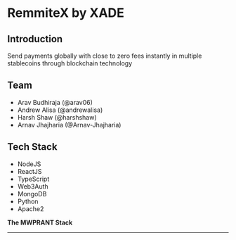 # RemmiteX by XADE

## Introduction

Send payments globally with close to zero fees instantly in multiple stablecoins through blockchain technology

## Team 

- Arav Budhiraja (@arav06)
- Andrew Alisa (@andrewalisa)
- Harsh Shaw (@harshshaw)
- Arnav Jhajharia (@Arnav-Jhajharia) 

## Tech Stack

- NodeJS
- ReactJS
- TypeScript
- Web3Auth
- MongoDB
- Python 
- Apache2

<b>The MWPRANT Stack</b>

***